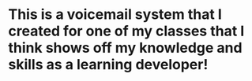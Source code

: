 
# This is a voicemail system that I created for one of my classes that I think shows off my knowledge and skills as a learning developer!
